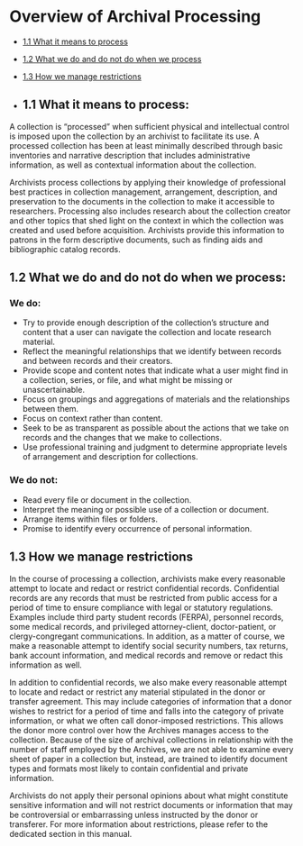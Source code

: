 
# Overview of Archival Processing

* [1.1 What it means to process](#11-what-it-means-to-process)
* [1.2 What we do and do not do when we process](#12-what-we-do-and-do-not-do-when-we-process)
* [1.3 How we manage restrictions](#13-how-we-manage-restrictions)

* ## 1.1 What it means to process:


A collection is “processed” when sufficient physical and intellectual control is imposed upon the collection by an archivist to facilitate its use. A processed collection has been at least minimally described through basic inventories and narrative description that includes administrative information, as well as contextual information about the collection.

Archivists process collections by applying their knowledge of professional best practices in collection management, arrangement, description, and preservation to the documents in the collection to make it accessible to researchers. Processing also includes research about the collection creator and other topics that shed light on the context in which the collection was created and used before acquisition. Archivists provide this information to patrons in the form descriptive documents, such as finding aids and bibliographic catalog records.

## 1.2 What we do and do not do when we process:


### We do:


*   Try to provide enough description of the collection’s structure and content that a user can navigate the collection and locate research material.
*   Reflect the meaningful relationships that we identify between records and between records and their creators.
*   Provide scope and content notes that indicate what a user might find in a collection, series, or file, and what might be missing or unascertainable.
*   Focus on groupings and aggregations of materials and the relationships between them.
*   Focus on context rather than content.
*   Seek to be as transparent as possible about the actions that we take on records and the changes that we make to collections.
*   Use professional training and judgment to determine appropriate levels of arrangement and description for collections.


### We do not:


*  Read every file or document in the collection.
*  Interpret the meaning or possible use of a collection or document.
*  Arrange items within files or folders.
*  Promise to identify every occurrence of personal information.


## 1.3 How we manage restrictions


In the course of processing a collection, archivists make every reasonable attempt to locate and redact or restrict confidential records. Confidential records are any records that must be restricted from public access for a period of time to ensure compliance with legal or statutory regulations. Examples include third party student records (FERPA), personnel records, some medical records, and privileged attorney-client, doctor-patient, or clergy-congregant communications. In addition, as a matter of course, we make a reasonable attempt to identify social security numbers, tax returns, bank account information, and medical records and remove or redact this information as well.

In addition to confidential records, we also make every reasonable attempt to locate and redact or restrict any material stipulated in the donor or transfer agreement. This may include categories of information that a donor wishes to restrict for a period of time and falls into the category of private information, or what we often call donor-imposed restrictions. This allows the donor more control over how the Archives manages access to the collection. Because of the size of archival collections in relationship with the number of staff employed by the Archives, we are not able to examine every sheet of paper in a collection but, instead, are trained to identify document types and formats most likely to contain confidential and private information.

Archivists do not apply their personal opinions about what might constitute sensitive information and will not restrict documents or information that may be controversial or embarrassing unless instructed by the donor or transferer. For more information about restrictions, please refer to the dedicated section in this manual.
